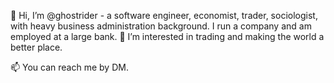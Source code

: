 👋 Hi, I’m @ghostrider - a software engineer, economist, trader, sociologist, with heavy business administration background. 
I run a company and am employed at a large bank. 👀 I’m interested in trading and making the world a better place. 

📫 You can reach me by DM. 

<!---
ghostrider/ghostrider is a ✨ special ✨ repository because its `README.md` (this file) appears on your GitHub profile.
You can click the Preview link to take a look at your changes.
--->
